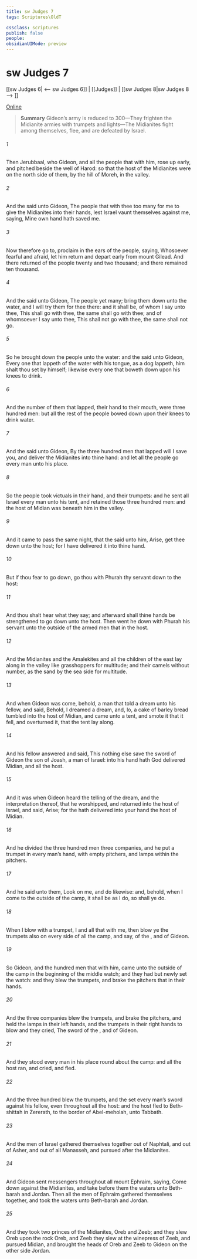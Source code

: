 ```yaml
---
title: sw Judges 7
tags: Scriptures\OldT

cssclass: scriptures
publish: false
people:
obsidianUIMode: preview
---
```


# sw Judges 7
[[sw Judges 6| <-- sw Judges 6]] | [[Judges]] | [[sw Judges 8|sw Judges 8 --> ]]

[Online](https://churchofjesuschrist.org/study/scriptures/ot/judg/7?lang=eng)

> __Summary__
Gideon’s army is reduced to 300—They frighten the Midianite armies with trumpets and lights—The Midianites fight among themselves, flee, and are defeated by Israel.

###### 1 
Then Jerubbaal, who  Gideon, and all the people that  with him, rose up early, and pitched beside the well of Harod: so that the host of the Midianites were on the north side of them, by the hill of Moreh, in the valley.

###### 2 
And the  said unto Gideon, The people that  with thee  too many for me to give the Midianites into their hands, lest Israel vaunt themselves against me, saying, Mine own hand hath saved me.

###### 3 
Now therefore go to, proclaim in the ears of the people, saying, Whosoever  fearful and afraid, let him return and depart early from mount Gilead. And there returned of the people twenty and two thousand; and there remained ten thousand.

###### 4 
And the  said unto Gideon, The people  yet  many; bring them down unto the water, and I will try them for thee there: and it shall be,  of whom I say unto thee, This shall go with thee, the same shall go with thee; and of whomsoever I say unto thee, This shall not go with thee, the same shall not go.

###### 5 
So he brought down the people unto the water: and the  said unto Gideon, Every one that lappeth of the water with his tongue, as a dog lappeth, him shalt thou set by himself; likewise every one that boweth down upon his knees to drink.

###### 6 
And the number of them that lapped,  their hand to their mouth, were three hundred men: but all the rest of the people bowed down upon their knees to drink water.

###### 7 
And the  said unto Gideon, By the three hundred men that lapped will I save you, and deliver the Midianites into thine hand: and let all the  people go every man unto his place.

###### 8 
So the people took victuals in their hand, and their trumpets: and he sent all  Israel every man unto his tent, and retained those three hundred men: and the host of Midian was beneath him in the valley.

###### 9 
And it came to pass the same night, that the  said unto him, Arise, get thee down unto the host; for I have delivered it into thine hand.

###### 10 
But if thou fear to go down, go thou with Phurah thy servant down to the host:

###### 11 
And thou shalt hear what they say; and afterward shall thine hands be strengthened to go down unto the host. Then went he down with Phurah his servant unto the outside of the armed men that  in the host.

###### 12 
And the Midianites and the Amalekites and all the children of the east lay along in the valley like grasshoppers for multitude; and their camels  without number, as the sand by the sea side for multitude.

###### 13 
And when Gideon was come, behold,  a man that told a dream unto his fellow, and said, Behold, I dreamed a dream, and, lo, a cake of barley bread tumbled into the host of Midian, and came unto a tent, and smote it that it fell, and overturned it, that the tent lay along.

###### 14 
And his fellow answered and said, This  nothing else save the sword of Gideon the son of Joash, a man of Israel:  into his hand hath God delivered Midian, and all the host.

###### 15 
And it was  when Gideon heard the telling of the dream, and the interpretation thereof, that he worshipped, and returned into the host of Israel, and said, Arise; for the  hath delivered into your hand the host of Midian.

###### 16 
And he divided the three hundred men  three companies, and he put a trumpet in every man’s hand, with empty pitchers, and lamps within the pitchers.

###### 17 
And he said unto them, Look on me, and do likewise: and, behold, when I come to the outside of the camp, it shall be  as I do, so shall ye do.

###### 18 
When I blow with a trumpet, I and all that  with me, then blow ye the trumpets also on every side of all the camp, and say,  of the , and of Gideon.

###### 19 
So Gideon, and the hundred men that  with him, came unto the outside of the camp in the beginning of the middle watch; and they had but newly set the watch: and they blew the trumpets, and brake the pitchers that  in their hands.

###### 20 
And the three companies blew the trumpets, and brake the pitchers, and held the lamps in their left hands, and the trumpets in their right hands to blow  and they cried, The sword of the , and of Gideon.

###### 21 
And they stood every man in his place round about the camp: and all the host ran, and cried, and fled.

###### 22 
And the three hundred blew the trumpets, and the  set every man’s sword against his fellow, even throughout all the host: and the host fled to Beth-shittah in Zererath,  to the border of Abel-meholah, unto Tabbath.

###### 23 
And the men of Israel gathered themselves together out of Naphtali, and out of Asher, and out of all Manasseh, and pursued after the Midianites.

###### 24 
And Gideon sent messengers throughout all mount Ephraim, saying, Come down against the Midianites, and take before them the waters unto Beth-barah and Jordan. Then all the men of Ephraim gathered themselves together, and took the waters unto Beth-barah and Jordan.

###### 25 
And they took two princes of the Midianites, Oreb and Zeeb; and they slew Oreb upon the rock Oreb, and Zeeb they slew at the winepress of Zeeb, and pursued Midian, and brought the heads of Oreb and Zeeb to Gideon on the other side Jordan.

